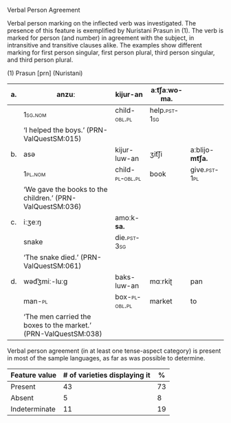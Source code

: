 Verbal Person Agreement

Verbal person marking on the inflected verb was investigated. The
presence of this feature is exemplified by Nuristani Prasun in (1). The
verb is marked for person (and number) in agreement with the subject, in
intransitive and transitive clauses alike. The examples show different
marking for first person singular, first person plural, third person
singular, and third person plural.

(1) <span id="_Ref12281344" class="anchor"></span>Prasun
    \[prn\] (Nuristani)

| a.  | anzuː                                                           | kijur-an                                                      | aːt͡ʃaːwo-**ma.**                                           |                                                            |
|-----|-----------------------------------------------------------------|---------------------------------------------------------------|------------------------------------------------------------|------------------------------------------------------------|
|     | <span style="font-variant:small-caps;">1sg.nom</span>           | child-<span style="font-variant:small-caps;">obl.pl</span>    | help.<span style="font-variant:small-caps;">pst-1sg</span> |                                                            |
|     | ‘I helped the boys.’ (PRN-ValQuestSM:015)                       |
| b.  | asə                                                             | kijur-luw-an                                                  | ʒit͡ʃi                                                      | aːblijo-**mt͡ʃa.**                                          |
|     | <span style="font-variant:small-caps;">1pl.nom</span>           | child-<span style="font-variant:small-caps;">pl-obl.pl</span> | book                                                       | give.<span style="font-variant:small-caps;">pst-1pl</span> |
|     | ‘We gave the books to the children.’ (PRN-ValQuestSM:036)       |
| c.  | iːʒeːŋ                                                          | amoːk-**sa.**                                                 |                                                            |                                                            |
|     | snake                                                           | die.<span style="font-variant:small-caps;">pst-3sg</span>     |                                                            |                                                            |
|     | ‘The snake died.’ (PRN-ValQuestSM:061)                          |
| d.  | wəd͡ʒmiː-luːg                                                    | baks-luw-an                                                   | mɑːrkiʈ                                                    | pan                                                        |
|     | man-<span style="font-variant:small-caps;">pl</span>            | box-<span style="font-variant:small-caps;">pl-obl.pl</span>   | market                                                     | to                                                         |
|     | ‘The men carried the boxes to the market.’ (PRN-ValQuestSM:038) |

Verbal person agreement (in at least one tense-aspect category) is
present in most of the sample languages, as far as was possible to
determine.

| Feature value | \# of varieties displaying it | %   |
|---------------|-------------------------------|-----|
| Present       | 43                            | 73  |
| Absent        | 5                             | 8   |
| Indeterminate | 11                            | 19  |


